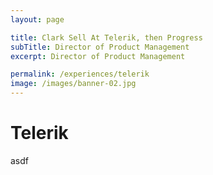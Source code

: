 ```yaml
---
layout: page

title: Clark Sell At Telerik, then Progress
subTitle: Director of Product Management
excerpt: Director of Product Management

permalink: /experiences/telerik
image: /images/banner-02.jpg
---
```


# Telerik

asdf
